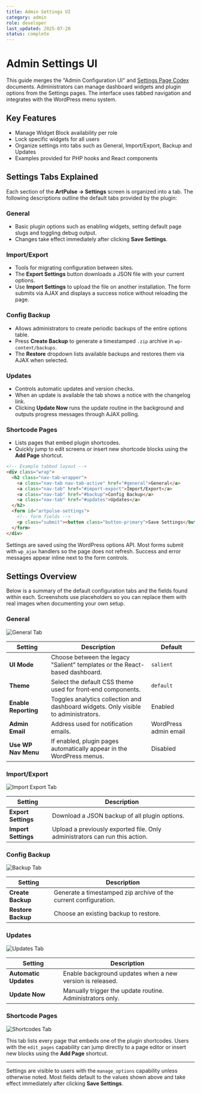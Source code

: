 ```yaml
---
title: Admin Settings UI
category: admin
role: developer
last_updated: 2025-07-20
status: complete
---
```


# Admin Settings UI

This guide merges the "Admin Configuration UI" and [Settings Page Codex](../settings-page-codex.md) documents.
Administrators can manage dashboard widgets and plugin options from the Settings
pages. The interface uses tabbed navigation and integrates with the WordPress
menu system.

## Key Features
- Manage Widget Block availability per role
- Lock specific widgets for all users
- Organize settings into tabs such as General, Import/Export, Backup and Updates
- Examples provided for PHP hooks and React components
## Settings Tabs Explained

Each section of the **ArtPulse → Settings** screen is organized into a tab. The following descriptions outline the default tabs provided by the plugin:

### General
- Basic plugin options such as enabling widgets, setting default page slugs and toggling debug output.
- Changes take effect immediately after clicking **Save Settings**.

### Import/Export
- Tools for migrating configuration between sites.
- The **Export Settings** button downloads a JSON file with your current options.
- Use **Import Settings** to upload the file on another installation. The form submits via AJAX and displays a success notice without reloading the page.

### Config Backup
- Allows administrators to create periodic backups of the entire options table.
- Press **Create Backup** to generate a timestamped `.zip` archive in `wp-content/backups`.
- The **Restore** dropdown lists available backups and restores them via AJAX when selected.

### Updates
- Controls automatic updates and version checks.
- When an update is available the tab shows a notice with the changelog link.
- Clicking **Update Now** runs the update routine in the background and outputs progress messages through AJAX polling.

### Shortcode Pages
- Lists pages that embed plugin shortcodes.
- Quickly jump to edit screens or insert new shortcode blocks using the **Add Page** shortcut.

```html
<!-- Example tabbed layout -->
<div class="wrap">
  <h2 class="nav-tab-wrapper">
    <a class="nav-tab nav-tab-active" href="#general">General</a>
    <a class="nav-tab" href="#import-export">Import/Export</a>
    <a class="nav-tab" href="#backup">Config Backup</a>
    <a class="nav-tab" href="#updates">Updates</a>
  </h2>
  <form id="artpulse-settings">
    <!-- form fields -->
    <p class="submit"><button class="button-primary">Save Settings</button></p>
  </form>
</div>
```

Settings are saved using the WordPress options API. Most forms submit with `wp_ajax` handlers so the page does not refresh. Success and error messages appear inline next to the form controls.
## Settings Overview

Below is a summary of the default configuration tabs and the fields found within each. Screenshots use placeholders so you can replace them with real images when documenting your own setup.

### General
![General Tab](images/settings-general.png)

| Setting | Description | Default |
|---------|-------------|---------|
| **UI Mode** | Choose between the legacy "Salient" templates or the React-based dashboard. | `salient` |
| **Theme** | Select the default CSS theme used for front‑end components. | `default` |
| **Enable Reporting** | Toggles analytics collection and dashboard widgets. Only visible to administrators. | Enabled |
| **Admin Email** | Address used for notification emails. | WordPress admin email |
| **Use WP Nav Menu** | If enabled, plugin pages automatically appear in the WordPress menus. | Disabled |

### Import/Export
![Import Export Tab](images/settings-import-export.png)

| Setting | Description |
|---------|-------------|
| **Export Settings** | Download a JSON backup of all plugin options. |
| **Import Settings** | Upload a previously exported file. Only administrators can run this action. |

### Config Backup
![Backup Tab](images/settings-backup.png)

| Setting | Description |
|---------|-------------|
| **Create Backup** | Generate a timestamped zip archive of the current configuration. |
| **Restore Backup** | Choose an existing backup to restore. |

### Updates
![Updates Tab](images/settings-updates.png)

| Setting | Description |
|---------|-------------|
| **Automatic Updates** | Enable background updates when a new version is released. |
| **Update Now** | Manually trigger the update routine. Administrators only. |

### Shortcode Pages
![Shortcodes Tab](images/settings-shortcodes.png)

This tab lists every page that embeds one of the plugin shortcodes. Users with the `edit_pages` capability can jump directly to a page editor or insert new blocks using the **Add Page** shortcut.

---
Settings are visible to users with the `manage_options` capability unless otherwise noted. Most fields default to the values shown above and take effect immediately after clicking **Save Settings**.